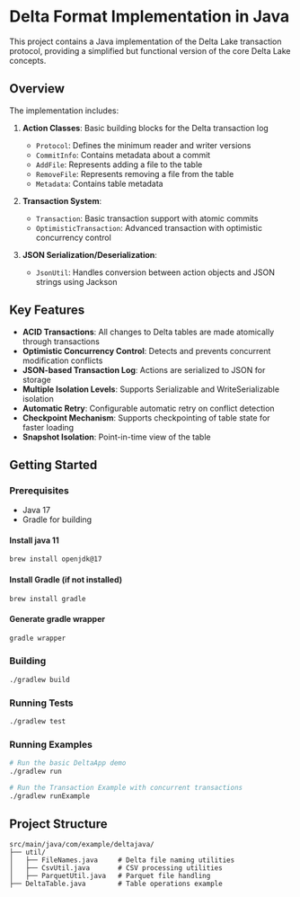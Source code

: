 # Delta Format Implementation in Java

This project contains a Java implementation of the Delta Lake transaction protocol, providing a simplified but functional version of the core Delta Lake concepts.

## Overview

The implementation includes:

1. **Action Classes**: Basic building blocks for the Delta transaction log
   - `Protocol`: Defines the minimum reader and writer versions
   - `CommitInfo`: Contains metadata about a commit
   - `AddFile`: Represents adding a file to the table
   - `RemoveFile`: Represents removing a file from the table
   - `Metadata`: Contains table metadata

2. **Transaction System**:
   - `Transaction`: Basic transaction support with atomic commits
   - `OptimisticTransaction`: Advanced transaction with optimistic concurrency control

3. **JSON Serialization/Deserialization**:
   - `JsonUtil`: Handles conversion between action objects and JSON strings using Jackson

## Key Features

- **ACID Transactions**: All changes to Delta tables are made atomically through transactions
- **Optimistic Concurrency Control**: Detects and prevents concurrent modification conflicts
- **JSON-based Transaction Log**: Actions are serialized to JSON for storage
- **Multiple Isolation Levels**: Supports Serializable and WriteSerializable isolation
- **Automatic Retry**: Configurable automatic retry on conflict detection
- **Checkpoint Mechanism**: Supports checkpointing of table state for faster loading
- **Snapshot Isolation**: Point-in-time view of the table

## Getting Started

### Prerequisites

- Java 17
- Gradle for building

#### Install java 11
   ```bash
   brew install openjdk@17
   ```

#### Install Gradle (if not installed)
   ```bash 
   brew install gradle
   ```
   
#### Generate gradle wrapper
   ```bash 
   gradle wrapper
   ``` 

### Building

```bash
./gradlew build
```

### Running Tests

```bash
./gradlew test
```

### Running Examples

```bash
# Run the basic DeltaApp demo
./gradlew run

# Run the Transaction Example with concurrent transactions
./gradlew runExample
```

## Project Structure

```
src/main/java/com/example/deltajava/
├── util/
│   ├── FileNames.java     # Delta file naming utilities
│   ├── CsvUtil.java       # CSV processing utilities
│   ├── ParquetUtil.java   # Parquet file handling
├── DeltaTable.java        # Table operations example
```